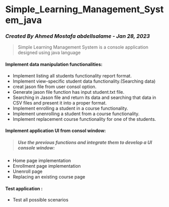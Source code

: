 # Simple_Learning_Management_System_java

### *Created By Ahmed Mostafa abdellsalame - Jan 28, 2023*

> Simple Learning Management System is a console application designed using java language 

#### Implement data manipulation functionalities:

  - Implement listing all students functionality report format.
  - Implement view-specific student data functionality.(Searching data)
  - creat jason file from user consol option.
  - Generate jason file function has input student.txt file.
  - Searching in Jason file and return its data and searching that data in CSV files and present it into a proper format.
  - Implement enrolling a student in a course functionality.
  - Implement unenrolling a student from a course functionality.
  - Implement replacement course functionality for one of the students.

#### Implement  application UI from consol window:
> ##### Use the previous functions and integrate them to develop a UI console window:

  - Home page implementation
  - Enrollment page implementation
  - Unenroll page
  - Replacing an existing course page
  
#### Test  application :
  - Test all possible scenarios

